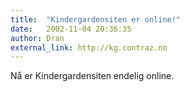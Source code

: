 ```yaml
---
title:  "Kindergardensiten er online!"
date:   2002-11-04 20:36:35
author: Dran
external_link: http://kg.contraz.no
---
```

Nå er Kindergardensiten endelig online.

